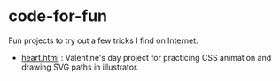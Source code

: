 # code-for-fun
Fun projects to try out a few tricks I find on Internet.

* <a href = "https://github.com/spepechen/code-for-fun/blob/master/heart.html">heart.html</a> : Valentine's day project for practicing CSS animation and drawing SVG paths in illustrator. 

